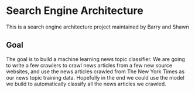 # Search Engine Architecture

This is a search engine architecture project maintained by Barry and Shawn

## Goal

The goal is to build a machine learning news topic classifier. We are going to write a few crawlers to crawl news articles from a few new source websites, and use the news articles crawled from The New York Times as our news topic training data. Hopefully in the end we could use the model we build to automatically classify all the news articles we crawled.